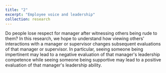 ```yaml
---
title: "2"
excerpt: "Employee voice and leadership"
collection: research
---
```


Do people lose respect for manager after witnessing others being rude to them? In this research, we hope to understand how viewing others' interactions with a manager or supervisor changes subsequent evaluations of that manager or supervisor. In particular, seeing someone being impertinent may lead to a negative evaluation of that manager's leadership competence while seeing someone being supportive may lead to a positive evaluation of that manager's leadership ability. 